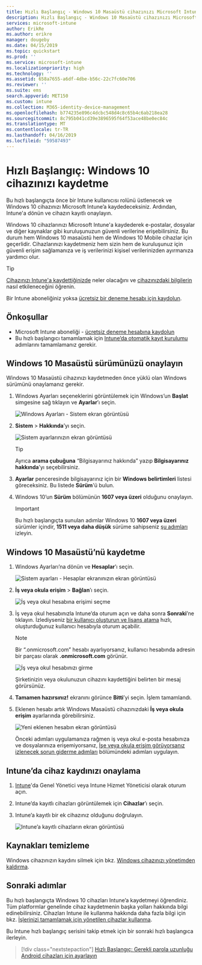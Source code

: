 ```yaml
---
title: Hızlı Başlangıç - Windows 10 Masaüstü cihazınızı Microsoft Intune’a kaydetme
description: Hızlı Başlangıç - Windows 10 Masaüstü cihazınızı Microsoft Intune’a kaydetmek için Şirket Portalı’nı kullanın.
services: microsoft-intune
author: ErikRe
ms.author: erikre
manager: dougeby
ms.date: 04/15/2019
ms.topic: quickstart
ms.prod: ''
ms.service: microsoft-intune
ms.localizationpriority: high
ms.technology: ''
ms.assetid: 658a7655-a6df-4dbe-b56c-22c7fc60e706
ms.reviewer: ''
ms.suite: ems
search.appverid: MET150
ms.custom: intune
ms.collection: M365-identity-device-management
ms.openlocfilehash: b774235e896c4dcbc548d4c8c65b4c6ab218ea28
ms.sourcegitcommit: 8c795b041cd39e3896595f64f53ace48be0ec84c
ms.translationtype: MT
ms.contentlocale: tr-TR
ms.lasthandoff: 04/16/2019
ms.locfileid: "59587493"
---
```

# <a name="quickstart-enroll-your-windows-10-device"></a>Hızlı Başlangıç: Windows 10 cihazınızı kaydetme

Bu hızlı başlangıçta önce bir Intune kullanıcısı rolünü üstlenecek ve Windows 10 cihazınızı Microsoft Intune’a kaydedeceksiniz. Ardından, Intune'a dönün ve cihazın kayıtlı onaylayın.

Windows 10 cihazlarınızı Microsoft Intune'a kaydederek e-postalar, dosyalar ve diğer kaynaklar gibi kuruluşunuzun güvenli verilerine erişebilirsiniz. Bu durum hem Windows 10 masaüstü hem de Windows 10 Mobile cihazlar için geçerlidir. Cihazlarınızı kaydetmeniz hem sizin hem de kuruluşunuz için güvenli erişim sağlamanıza ve iş verilerinizi kişisel verilerinizden ayırmanıza yardımcı olur.

> [!TIP]
> [Cihazınızı Intune'a kaydettiğinizde](/intune-user-help/what-happens-if-you-install-the-company-portal-app-and-enroll-your-device-in-intune-windows) neler olacağını ve [cihazınızdaki bilgilerin](/intune-user-help/what-info-can-your-company-see-when-you-enroll-your-device-in-intune) nasıl etkileneceğini öğrenin.

Bir Intune aboneliğiniz yoksa [ücretsiz bir deneme hesabı için kaydolun](free-trial-sign-up.md).

## <a name="prerequisites"></a>Önkoşullar

- Microsoft Intune aboneliği - [ücretsiz deneme hesabına kaydolun](free-trial-sign-up.md)
- Bu hızlı başlangıcı tamamlamak için [Intune’da otomatik kayıt kurulumu](quickstart-setup-auto-enrollment.md) adımlarını tamamlamanız gerekir.

## <a name="confirm-your-windows-10-desktop-version"></a>Windows 10 Masaüstü sürümünüzü onaylayın

Windows 10 Masaüstü cihazınızı kaydetmeden önce yüklü olan Windows sürümünü onaylamanız gerekir.

1. Windows Ayarları seçeneklerini görüntülemek için Windows’un **Başlat** simgesine sağ tıklayın ve **Ayarlar**’ı seçin.

   ![Windows Ayarları - Sistem ekran görüntüsü](media/quickstart-enroll-windows-device/quickstart-enroll-windows-device-01.png)

2. **Sistem** > **Hakkında**’yı seçin. 

   ![Sistem ayarlarınızın ekran görüntüsü](media/quickstart-enroll-windows-device/quickstart-enroll-windows-device-02.png)

    > [!TIP]
    > Ayrıca **arama çubuğuna** “Bilgisayarınız hakkında” yazıp **Bilgisayarınız hakkında**’yı seçebilirsiniz.

3. **Ayarlar** penceresinde bilgisayarınız için bir **Windows belirtimleri** listesi göreceksiniz. Bu listede **Sürüm**'ü bulun.

4. Windows 10’un **Sürüm** bölümünün **1607 veya üzeri** olduğunu onaylayın.

    > [!IMPORTANT]
    > Bu hızlı başlangıçta sunulan adımlar Windows 10 **1607 veya üzeri** sürümler içindir, **1511 veya daha düşük** sürüme sahipseniz [şu adımları](/intune-user-help/enroll-windows-10-device) izleyin.  

## <a name="enroll-windows-10-desktop"></a>Windows 10 Masaüstü’nü kaydetme

1. Windows Ayarları’na dönün ve **Hesaplar**’ı seçin.

   ![Sistem ayarları - Hesaplar ekranınızın ekran görüntüsü](media/quickstart-enroll-windows-device/quickstart-enroll-windows-device-03.png)

2. **İş veya okula erişim** > **Bağlan**’ı seçin.

    ![İş veya okul hesabına erişimi seçme](media/quickstart-enroll-windows-device/quickstart-enroll-windows-device-04.png)

3. İş veya okul hesabınızla Intune’da oturum açın ve daha sonra **Sonraki**’ne tıklayın. İzlediyseniz [bir kullanıcı oluşturun ve lisans atama](quickstart-create-user.md) hızlı, oluşturduğunuz kullanıcı hesabıyla oturum açabilir.

    > [!NOTE]
    > Bir “.onmicrosoft.com” hesabı ayarlıyorsanız, kullanıcı hesabında adresin bir parçası olarak **.onmicrosoft.com** görünür. 

   ![İş veya okul hesabınızı girme](media/quickstart-enroll-windows-device/quickstart-enroll-windows-device-05.png)

    Şirketinizin veya okulunuzun cihazını kaydettiğini belirten bir mesaj görürsünüz.

4. **Tamamen hazırsınız!** ekranını görünce **Bitti**’yi seçin. İşlem tamamlandı.

5. Eklenen hesabı artık Windows Masaüstü cihazınızdaki **İş veya okula erişim** ayarlarında görebilirsiniz.

   ![Yeni eklenen hesabın ekran görüntüsü](media/quickstart-enroll-windows-device/quickstart-enroll-windows-device-06.png)

    Önceki adımları uygulamanıza rağmen iş veya okul e-posta hesabınıza ve dosyalarınıza erişemiyorsanız, [İşe veya okula erişim görüyorsanız izlenecek sorun giderme adımları](/intune-user-help/troubleshoot-your-windows-10-device-windows#troubleshooting-steps-to-follow-if-you-see-access-work-or-school) bölümündeki adımları uygulayın.

## <a name="confirm-your-device-enrollment-in-intune"></a>Intune’da cihaz kaydınızı onaylama

1. [Intune](https://aka.ms/intuneportal)'da Genel Yönetici veya Intune Hizmet Yöneticisi olarak oturum açın.
2. Intune’da kayıtlı cihazları görüntülemek için **Cihazlar**’ı seçin.
3. Intune’a kayıtlı bir ek cihazınız olduğunu doğrulayın.

   ![Intune’a kayıtlı cihazların ekran görüntüsü](media/quickstart-enroll-windows-device/quickstart-enroll-windows-device-07.png)

## <a name="clean-up-resources"></a>Kaynakları temizleme

Windows cihazınızın kaydını silmek için bkz. [Windows cihazınızı yönetimden kaldırma](/intune-user-help/unenroll-your-device-from-intune-windows).

## <a name="next-steps"></a>Sonraki adımlar

Bu hızlı başlangıçta Windows 10 cihazları Intune’a kaydetmeyi öğrendiniz. Tüm platformlar genelinde cihaz kaydetmenin başka yolları hakkında bilgi edinebilirsiniz. Cihazları Intune ile kullanma hakkında daha fazla bilgi için bkz. [İşlerinizi tamamlamak için yönetilen cihazlar kullanma](/intune-user-help/use-managed-devices-to-get-work-done).

Bu Intune hızlı başlangıç serisini takip etmek için bir sonraki hızlı başlangıca ilerleyin.

> [!div class="nextstepaction"]
> [Hızlı Başlangıç: Gerekli parola uzunluğu Android cihazları için ayarlayın](quickstart-set-password-length-android.md)
